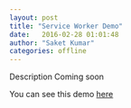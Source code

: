 ```yaml
---
layout: post
title: "Service Worker Demo"
date:   2016-02-28 01:01:48
author: "Saket Kumar"
categories: offline
---
```


Description Coming soon

You can see this demo [here](https://qed42.github.io/wikimob)
